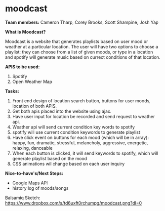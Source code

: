# moodcast

**Team members:** Cameron Tharp, Corey Brooks, Scott Shampine, Josh Yap

**What is Moodcast?**

Moodcast is a website that generates playlists based on user mood or weather at a particular location. The user will have two options to choose a playlist: they can choose from a list of given moods, or type in a location and spotify will generate music based on currect conditions of that location.

**APIS to be used:** 
 1. Spotify 
 2. Open Weather Map

**Tasks:** 
 1. Front end design of location search button, buttons for user moods, location of both APIS.  
 2. Get both apis placed into the website using ajax. 
 3. Have user input for location be recorded and send request to weather api. 
 4. Weather api will send current condition key words to spotify 
 5. spotify will use current condition keywords to generate playlist 
 6. Have click event on buttons for each mood (which will be in array): happy, fun, dramatic, stressful, melancholy, aggressive, energetic, relaxing, danceable 
 7. When each button is clicked, it will send keywords to spotify, which will generate playlist based on the mood 
 8. CSS animations wil change based on each user inquiry

**Nice-to-have's/Next Steps:**
* Google Maps API
* history log of moods/songs
 
Balsamiq Sketch: https://www.dropbox.com/s/td6uxft0rchumpg/moodcast.png?dl=0

